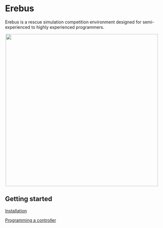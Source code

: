 # Erebus
Erebus is a rescue simulation competition environment designed for semi-experienced to highly experienced programmers. 

<p align="center"><img src="https://github.com/Shadow149/Erebus/raw/Orion/images/environment.JPG" width="500"><p/>  

## Getting started
[Installation](https://github.com/Shadow149/Erebus/wiki/Installation)  

[Programming a controller](https://github.com/Shadow149/Erebus/wiki/Programming-a-controller)  

